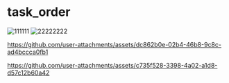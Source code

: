 # task_order

![111111](https://github.com/user-attachments/assets/da35ac55-c09e-400c-8cd4-501b7f85f8b4)
![22222222](https://github.com/user-attachments/assets/17373ed5-ac62-4bfe-b2f9-86bf1bfe9fee)

https://github.com/user-attachments/assets/dc862b0e-02b4-46b8-9c8c-ad4bccca0fb1


https://github.com/user-attachments/assets/c735f528-3398-4a02-a1d8-d57c12b60a42

